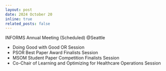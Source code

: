 ```yaml
---
layout: post
date: 2024 October 20
inline: true
related_posts: false
---
```


INFORMS Annual Meeting (Scheduled) @Seattle
- Doing Good with Good OR Session
- PSOR Best Paper Award Finalists Session
- MSOM Student Paper Competition Finalists Session
- Co-Chair of Learning and Optimizing for Healthcare Operations Session